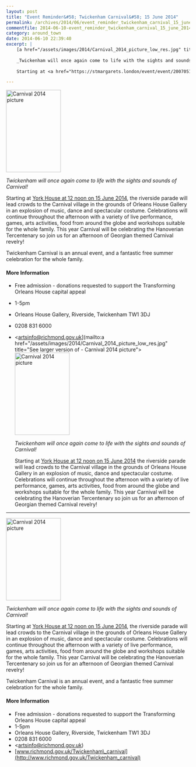 ```yaml
---
layout: post
title: "Event Reminder&#58; Twickenham Carnival&#58; 15 June 2014"
permalink: /archives/2014/06/event_reminder_twickenham_carnival_15_june_2014.html
commentfile: 2014-06-10-event_reminder_twickenham_carnival_15_june_2014
category: around_town
date: 2014-06-10 22:39:40
excerpt: |
    [a href="/assets/images/2014/Carnival_2014_picture_low_res.jpg" title="See larger version of - Carnival 2014 picture"><img src="/assets/images/2014/Carnival_2014_picture_low_res_thumb.jpg" width="150" height="225" alt="Carnival 2014 picture" class="photo right" /></a>
    
    _Twickenham will once again come to life with the sights and sounds of Carnival!_
    
    Starting at <a href="https://stmargarets.london/event/event/200705144426,">York House at 12 noon on 15 June 2014</a> the riverside parade will lead crowds to the Carnival village in the grounds of Orleans House Gallery in an explosion of music, dance and spectacular costume. Celebrations will continue throughout the afternoon with a variety of live performance, games, arts activities, food from around the globe and workshops suitable for the whole family. This year Carnival will be celebrating the Hanoverian Tercentenary so join us for an afternoon of Georgian themed Carnival revelry!

---
```


<a href="/assets/images/2014/Carnival_2014_picture_low_res.jpg" title="See larger version of - Carnival 2014 picture"><img src="/assets/images/2014/Carnival_2014_picture_low_res_thumb.jpg" width="150" height="225" alt="Carnival 2014 picture" class="photo right" /></a>

*Twickenham will once again come to life with the sights and sounds of Carnival!*

Starting at [York House at 12 noon on 15 June 2014](/event/event/200705144426), the riverside parade will lead crowds to the Carnival village in the grounds of Orleans House Gallery in an explosion of music, dance and spectacular costume. Celebrations will continue throughout the afternoon with a variety of live performance, games, arts activities, food from around the globe and workshops suitable for the whole family. This year Carnival will be celebrating the Hanoverian Tercentenary so join us for an afternoon of Georgian themed Carnival revelry!

Twickenham Carnival is an annual event, and a fantastic free summer celebration for the whole family.

#### More Information

-   Free admission - donations requested to support the Transforming Orleans House capital appeal
-   1-5pm
-   Orleans House Gallery, Riverside, Twickenham TW1 3DJ
-   0208 831 6000
-   <artsinfo@richmond.gov.uk](mailto:a href="/assets/images/2014/Carnival_2014_picture_low_res.jpg" title="See larger version of - Carnival 2014 picture"><img src="/assets/images/2014/Carnival_2014_picture_low_res_thumb.jpg" width="150" height="225" alt="Carnival 2014 picture" class="photo right" /></a>
    
    _Twickenham will once again come to life with the sights and sounds of Carnival!_
    
    Starting at <a href="https://stmargarets.london/event/event/200705144426,">York House at 12 noon on 15 June 2014</a> the riverside parade will lead crowds to the Carnival village in the grounds of Orleans House Gallery in an explosion of music, dance and spectacular costume. Celebrations will continue throughout the afternoon with a variety of live performance, games, arts activities, food from around the globe and workshops suitable for the whole family. This year Carnival will be celebrating the Hanoverian Tercentenary so join us for an afternoon of Georgian themed Carnival revelry!

---

<a href="/assets/images/2014/Carnival_2014_picture_low_res.jpg" title="See larger version of - Carnival 2014 picture"><img src="/assets/images/2014/Carnival_2014_picture_low_res_thumb.jpg" width="150" height="225" alt="Carnival 2014 picture" class="photo right" /></a>

*Twickenham will once again come to life with the sights and sounds of Carnival!*

Starting at [York House at 12 noon on 15 June 2014](/event/event/200705144426), the riverside parade will lead crowds to the Carnival village in the grounds of Orleans House Gallery in an explosion of music, dance and spectacular costume. Celebrations will continue throughout the afternoon with a variety of live performance, games, arts activities, food from around the globe and workshops suitable for the whole family. This year Carnival will be celebrating the Hanoverian Tercentenary so join us for an afternoon of Georgian themed Carnival revelry!

Twickenham Carnival is an annual event, and a fantastic free summer celebration for the whole family.

#### More Information

-   Free admission - donations requested to support the Transforming Orleans House capital appeal
-   1-5pm
-   Orleans House Gallery, Riverside, Twickenham TW1 3DJ
-   0208 831 6000
-   <artsinfo@richmond.gov.uk)
-   [www.richmond.gov.uk/Twickenham\_carnival](http://www.richmond.gov.uk/Twickenham_carnival)
